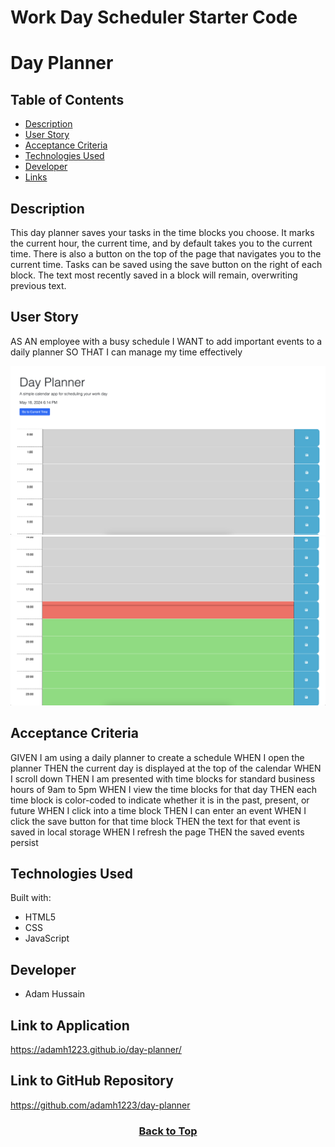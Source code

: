 # Work Day Scheduler Starter Code
# Day Planner

## Table of Contents

* [Description](#description)
* [User Story](#user-story)
* [Acceptance Criteria](#acceptance-criteria)
* [Technologies Used](#technologies-used)
* [Developer](#developer)
* [Links](#link-to-application)

## Description
This day planner saves your tasks in the time blocks you choose. It marks the current hour, the current time, and by default takes you to the current time. There is also a button on the top of the page that navigates you to the current time. Tasks can be saved using the save button on the right of each block. The text most recently saved in a block will remain, overwriting previous text.

## User Story
AS AN employee with a busy schedule
I WANT to add important events to a daily planner
SO THAT I can manage my time effectively


![markdown](./Assets/markdown-1.png)
![markdown](./Assets/markdown-2.png)


## Acceptance Criteria

GIVEN I am using a daily planner to create a schedule
WHEN I open the planner
THEN the current day is displayed at the top of the calendar
WHEN I scroll down
THEN I am presented with time blocks for standard business hours of 9am to 5pm
WHEN I view the time blocks for that day
THEN each time block is color-coded to indicate whether it is in the past, present, or future
WHEN I click into a time block
THEN I can enter an event
WHEN I click the save button for that time block
THEN the text for that event is saved in local storage
WHEN I refresh the page
THEN the saved events persist

## Technologies Used

Built with:
* HTML5
* CSS
* JavaScript

## Developer
* Adam Hussain


## Link to Application
https://adamh1223.github.io/day-planner/

## Link to GitHub Repository
https://github.com/adamh1223/day-planner

### <p align="center">[Back to Top](#day-planner)</p> 
